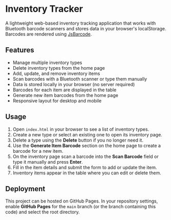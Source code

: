 # Inventory Tracker

A lightweight web-based inventory tracking application that works with Bluetooth barcode scanners and stores data in your browser's localStorage. Barcodes are rendered using [JsBarcode](https://github.com/lindell/JsBarcode).

## Features
- Manage multiple inventory types
- Delete inventory types from the home page
- Add, update, and remove inventory items
- Scan barcodes with a Bluetooth scanner or type them manually
- Data is stored locally in your browser (no server required)
- Barcodes for each item are displayed in the table
- Generate new item barcodes from the home page
- Responsive layout for desktop and mobile

## Usage
1. Open `index.html` in your browser to see a list of inventory types.
2. Create a new type or select an existing one to open its inventory page.
3. Delete a type using the **Delete** button if you no longer need it.
4. Use the **Generate Item Barcode** section on the home page to create a barcode for a new item.
5. On the inventory page scan a barcode into the **Scan Barcode** field or type it manually and press **Enter**.
6. Fill in the item details and submit the form to add or update the item.
7. Inventory items appear in the table where you can edit or delete them.

## Deployment
This project can be hosted on GitHub Pages. In your repository settings, enable **GitHub Pages** for the `main` branch (or the branch containing this code) and select the root directory.
